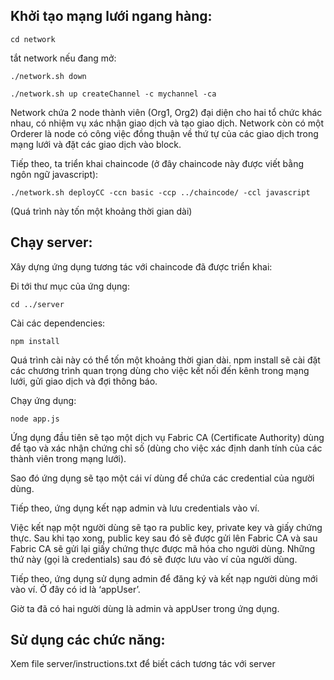 ## Khởi tạo mạng lưới ngang hàng:

`cd network`

tắt network nếu đang mở:

`./network.sh down`

`./network.sh up createChannel -c mychannel -ca`

Network chứa 2 node thành viên (Org1, Org2) đại diện cho hai tổ chức khác nhau, có nhiệm vụ xác nhận giao dịch và tạo giao dịch. Network còn có một Orderer là node có công việc đồng thuận về thứ tự của các giao dịch trong mạng lưới và đặt các giao dịch vào block.

Tiếp theo, ta triển khai chaincode (ở đây chaincode này được viết bằng ngôn ngữ javascript):

`./network.sh deployCC -ccn basic -ccp ../chaincode/ -ccl javascript`

(Quá trình này tốn một khoảng thời gian dài)

## Chạy server:
Xây dựng ứng dụng tương tác với chaincode đã được triển khai:

Đi tới thư mục của ứng dụng:

`cd ../server`

Cài các dependencies:

`npm install `

Quá trình cài này có thể tốn một khoảng thời gian dài. npm install sẽ cài đặt các chương trình quan trọng dùng cho việc kết nối đến kênh trong mạng lưới, gửi giao dịch và đợi thông báo.

Chạy ứng dụng:

`node app.js`

Ứng dụng đầu tiên sẽ tạo một dịch vụ Fabric CA (Certificate Authority) dùng để tạo và xác nhận chứng chỉ số (dùng cho việc xác định danh tính của các thành viên trong mạng lưới).

Sao đó ứng dụng sẽ tạo một cái ví dùng để chứa các credential của người dùng.

Tiếp theo, ứng dụng kết nạp admin và lưu credentials vào ví.

Việc kết nạp một người dùng sẽ tạo ra public key, private key và giấy chứng thực. Sau khi tạo xong, public key sau đó sẽ được gửi lên Fabric CA và sau Fabric CA sẽ gửi lại giấy chứng thực được mã hóa cho người dùng. Những thứ này (gọi là credentials) sau đó sẽ được lưu vào ví của người dùng.

Tiếp theo, ứng dụng sử dụng admin để đăng ký và kết nạp người dùng mới vào ví. Ở đây có id là ‘appUser’.

Giờ ta đã có hai người dùng là admin và appUser trong ứng dụng.

## Sử dụng các chức năng:

Xem file server/instructions.txt để biết cách tương tác với server
